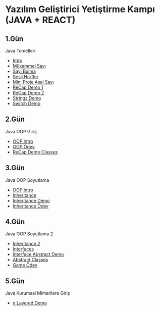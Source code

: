 # Yazılım Geliştirici Yetiştirme Kampı (JAVA + REACT)

## 1.Gün
Java Temelleri
* <a href="https://github.com/sulakmehmet/javacamp/tree/main/intro" target="blank">Intro</a>
* <a href="https://github.com/sulakmehmet/javacamp/tree/main/mukemmelSayi" target="blank">Mükemmel Sayı</a>
* <a href="https://github.com/sulakmehmet/javacamp/tree/main/sayiBulma" target="blank">Sayı Bulma</a>
* <a href="https://github.com/sulakmehmet/javacamp/tree/main/sesliHarfler" target="blank">Sesli Harfler</a>
* <a href="https://github.com/sulakmehmet/javacamp/tree/main/miniProjeAsalSayi" target="blank">Mini Proje Asal Sayı</a>
* <a href="https://github.com/sulakmehmet/javacamp/tree/main/reCapDemo1" target="blank">ReCap Demo 1</a>
* <a href="https://github.com/sulakmehmet/javacamp/tree/main/reCapDemo2" target="blank">ReCap Demo 2</a>
* <a href="https://github.com/sulakmehmet/javacamp/tree/main/stringsDemo" target="blank">Strings Demo</a>
* <a href="https://github.com/sulakmehmet/javacamp/tree/main/switchDemo" target="blank">Switch Demo</a>

## 2.Gün
Java OOP Giriş
* <a href="https://github.com/sulakmehmet/javacamp/tree/main/oopIntro" target="blank">OOP Intro</a>
* <a href="https://github.com/sulakmehmet/javacamp/tree/main/oopOdev1" target="blank">OOP Ödev</a>
* <a href="https://github.com/sulakmehmet/javacamp/tree/main/reCapDemoClasses" target="blank">ReCap Demo Classes</a>

## 3.Gün
Java OOP Soyutlama
* <a href="https://github.com/sulakmehmet/javacamp/tree/main/oopIntro" target="blank">OOP Intro</a>
* <a href="https://github.com/sulakmehmet/javacamp/tree/main/inheritance" target="blank">Inheritance</a>
* <a href="https://github.com/sulakmehmet/javacamp/tree/main/inheritanceDemo" target="blank">Inheritance Demo</a>
* <a href="https://github.com/sulakmehmet/javacamp/tree/main/inheritanceOdev1" target="blank">Inheritance Ödev</a>

## 4.Gün
Java OOP Soyutlama 2
* <a href="https://github.com/sulakmehmet/javacamp/tree/main/inheritance2" target="blank">Inheritance 2</a>
* <a href="https://github.com/sulakmehmet/javacamp/tree/main/interfaces" target="blank">Interfaces</a>
* <a href="https://github.com/sulakmehmet/javacamp/tree/main/interfaceAbstractDemo" target="blank">Interface Abstract Demo</a>
* <a href="https://github.com/sulakmehmet/javacamp/tree/main/abstractClasses" target="blank">Abstract Classes</a>
* <a href="https://github.com/sulakmehmet/javacamp/tree/main/gameOdev1" target="blank">Game Ödev</a>

## 5.Gün
Java Kurumsal Mimarilere Giriş
* <a href="https://github.com/sulakmehmet/javacamp/tree/main/nLayeredDemo" target="blank">n Layered Demo</a>